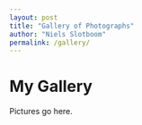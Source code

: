 ```yaml
---
layout: post
title: "Gallery of Photographs"
author: "Niels Slotboom"
permalink: /gallery/
---
```


# My Gallery

Pictures go here.